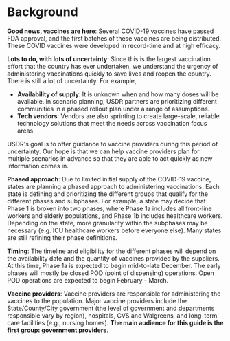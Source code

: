 # Background

**Good news, vaccines are here**: Several COVID-19 vaccines have passed FDA approval, and the first batches of these vaccines are being distributed. These COVID vaccines were developed in record-time and at high efficacy.

**Lots to do, with lots of uncertainty**: Since this is the largest vaccination effort that the country has ever undertaken, we understand the urgency of administering vaccinations quickly to save lives and reopen the country. There is still a lot of uncertainty. For example,

* **Availability of supply**: It is unknown when and how many doses will be available. In scenario planning, USDR partners are prioritizing different communities in a phased rollout plan under a range of assumptions.
* **Tech vendors**: Vendors are also sprinting to create large-scale, reliable technology solutions that meet the needs across vaccination focus areas.  

USDR's goal is to offer guidance to vaccine providers during this period of uncertainty. Our hope is that we can help vaccine providers plan for multiple scenarios in advance so that they are able to act quickly as new information comes in. 

**Phased approach**: Due to limited initial supply of the COVID-19 vaccine, states are planning a phased approach to administering vaccinations. Each state is defining and prioritizing the different groups that qualify for the different phases and subphases. For example, a state may decide that Phase 1 is broken into two phases, where Phase 1a includes all front-line workers and elderly populations, and Phase 1b includes healthcare workers. Depending on the state, more granularity within the subphases may be necessary \(e.g. ICU healthcare workers before everyone else\). Many states are still refining their phase definitions.

**Timing**: The timeline and eligibility for the different phases will depend on the availability date and the quantity of vaccines provided by the suppliers. At this time, Phase 1a is expected to begin mid-to-late December. The early phases will mostly be closed POD \(point of dispensing\) operations. Open POD operations are expected to begin February - March.

**Vaccine providers**: Vaccine providers are responsible for administering the vaccines to the population. Major vaccine providers include the State/County/City government \(the level of government and departments responsible vary by region\), hospitals, CVS and Walgreens, and long-term care facilities \(e.g., nursing homes\). **The main audience for this guide is the first group: government providers**.

